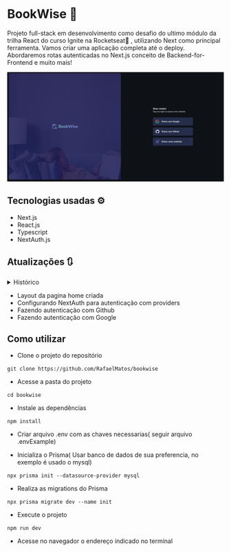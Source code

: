 # BookWise 📖

Projeto full-stack em desenvolvimento como desafio do ultimo módulo da trilha React do curso Ignite na Rocketseat🚀 , utilizando Next como principal ferramenta. Vamos criar uma aplicação completa até o deploy. Abordaremos rotas autenticadas no Next.js conceito de Backend-for-Frontend e muito mais!

<img src='./public/tela.png' alt='Imagem da tela da aplicação BookWise'>

<!-- <details>
    <summary>Responsivo</summary>
    <img src='./src/assets/responsive.png' alt='print da tela da aplicação Ignite Call'>
</details> -->

## Tecnologias usadas ⚙

- Next.js
- React.js
- Typescript
- NextAuth.js
<!-- - Ignite-ui
- Zod
- React Hook Form
- Prisma
- Axios
- Nookies
- DayJs
- Google Apis -->

## Atualizações 🔃

  <details>
    <summary>Histórico</summary>

      

    
</details>

  - Layout da pagina home criada
  - Configurando NextAuth para autenticação com providers
  - Fazendo autenticação com Github
  - Fazendo autenticação com Google

  <!-- <img src='./src/assets/update.gif' alt='gif da tela da aplicação Ignite Call'> -->
  
  

## Como utilizar

- Clone o projeto do repositório

```
git clone https://github.com/RafaelMatos/bookwise
```

- Acesse a pasta do projeto

```
cd bookwise
```

- Instale as dependências

```
npm install
```
- Criar arquivo .env com as chaves necessarias( seguir arquivo .envExample)

- Inicializa o Prisma( Usar banco de dados de sua preferencia, no exemplo é usado o mysql)

```
npx prisma init --datasource-provider mysql
```
- Realiza as migrations do Prisma

```
npx prisma migrate dev --name init
```

- Execute o projeto

```
npm run dev
```

- Acesse no navegador o endereço indicado no terminal